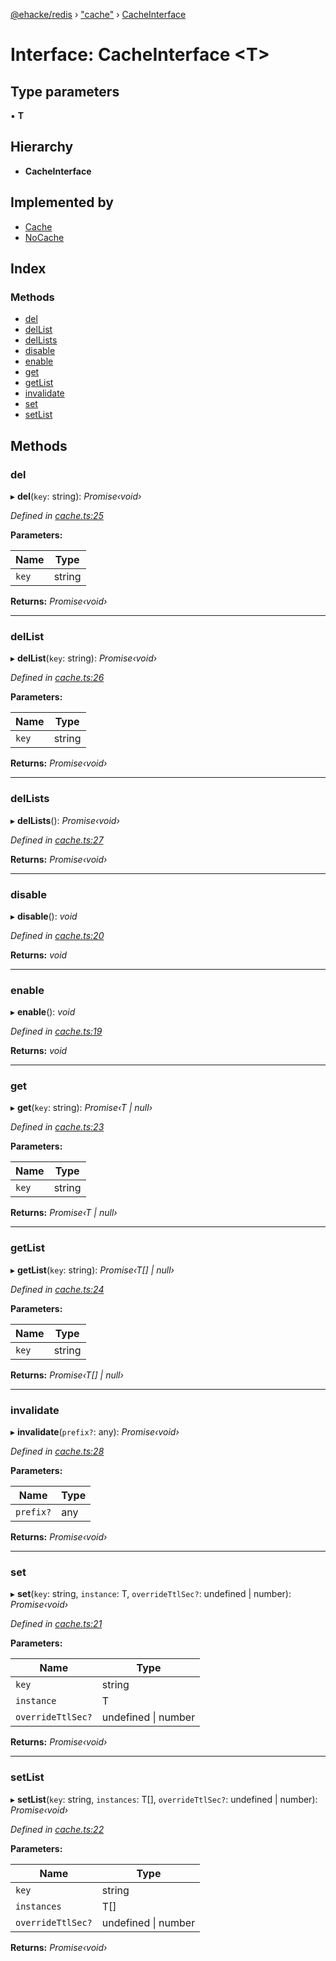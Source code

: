 [@ehacke/redis](../README.md) › ["cache"](../modules/_cache_.md) › [CacheInterface](_cache_.cacheinterface.md)

# Interface: CacheInterface <**T**>

## Type parameters

▪ **T**

## Hierarchy

* **CacheInterface**

## Implemented by

* [Cache](../classes/_cache_.cache.md)
* [NoCache](../classes/_cached_.nocache.md)

## Index

### Methods

* [del](_cache_.cacheinterface.md#del)
* [delList](_cache_.cacheinterface.md#dellist)
* [delLists](_cache_.cacheinterface.md#dellists)
* [disable](_cache_.cacheinterface.md#disable)
* [enable](_cache_.cacheinterface.md#enable)
* [get](_cache_.cacheinterface.md#get)
* [getList](_cache_.cacheinterface.md#getlist)
* [invalidate](_cache_.cacheinterface.md#invalidate)
* [set](_cache_.cacheinterface.md#set)
* [setList](_cache_.cacheinterface.md#setlist)

## Methods

###  del

▸ **del**(`key`: string): *Promise‹void›*

*Defined in [cache.ts:25](https://github.com/ehacke/redis/blob/a3c2667/cache.ts#L25)*

**Parameters:**

Name | Type |
------ | ------ |
`key` | string |

**Returns:** *Promise‹void›*

___

###  delList

▸ **delList**(`key`: string): *Promise‹void›*

*Defined in [cache.ts:26](https://github.com/ehacke/redis/blob/a3c2667/cache.ts#L26)*

**Parameters:**

Name | Type |
------ | ------ |
`key` | string |

**Returns:** *Promise‹void›*

___

###  delLists

▸ **delLists**(): *Promise‹void›*

*Defined in [cache.ts:27](https://github.com/ehacke/redis/blob/a3c2667/cache.ts#L27)*

**Returns:** *Promise‹void›*

___

###  disable

▸ **disable**(): *void*

*Defined in [cache.ts:20](https://github.com/ehacke/redis/blob/a3c2667/cache.ts#L20)*

**Returns:** *void*

___

###  enable

▸ **enable**(): *void*

*Defined in [cache.ts:19](https://github.com/ehacke/redis/blob/a3c2667/cache.ts#L19)*

**Returns:** *void*

___

###  get

▸ **get**(`key`: string): *Promise‹T | null›*

*Defined in [cache.ts:23](https://github.com/ehacke/redis/blob/a3c2667/cache.ts#L23)*

**Parameters:**

Name | Type |
------ | ------ |
`key` | string |

**Returns:** *Promise‹T | null›*

___

###  getList

▸ **getList**(`key`: string): *Promise‹T[] | null›*

*Defined in [cache.ts:24](https://github.com/ehacke/redis/blob/a3c2667/cache.ts#L24)*

**Parameters:**

Name | Type |
------ | ------ |
`key` | string |

**Returns:** *Promise‹T[] | null›*

___

###  invalidate

▸ **invalidate**(`prefix?`: any): *Promise‹void›*

*Defined in [cache.ts:28](https://github.com/ehacke/redis/blob/a3c2667/cache.ts#L28)*

**Parameters:**

Name | Type |
------ | ------ |
`prefix?` | any |

**Returns:** *Promise‹void›*

___

###  set

▸ **set**(`key`: string, `instance`: T, `overrideTtlSec?`: undefined | number): *Promise‹void›*

*Defined in [cache.ts:21](https://github.com/ehacke/redis/blob/a3c2667/cache.ts#L21)*

**Parameters:**

Name | Type |
------ | ------ |
`key` | string |
`instance` | T |
`overrideTtlSec?` | undefined &#124; number |

**Returns:** *Promise‹void›*

___

###  setList

▸ **setList**(`key`: string, `instances`: T[], `overrideTtlSec?`: undefined | number): *Promise‹void›*

*Defined in [cache.ts:22](https://github.com/ehacke/redis/blob/a3c2667/cache.ts#L22)*

**Parameters:**

Name | Type |
------ | ------ |
`key` | string |
`instances` | T[] |
`overrideTtlSec?` | undefined &#124; number |

**Returns:** *Promise‹void›*
